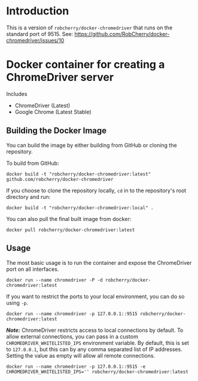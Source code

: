 # Introduction

This is a version of `robcherry/docker-chromedriver` that runs on the standard port of 9515.
See: https://github.com/RobCherry/docker-chromedriver/issues/10


# Docker container for creating a ChromeDriver server

Includes

* ChromeDriver (Latest)
* Google Chrome (Latest Stable)

## Building the Docker Image

You can build the image by either building from GitHub or cloning the repository.

To build from GitHub:

```
docker build -t "robcherry/docker-chromedriver:latest" github.com/robcherry/docker-chromedriver
```

If you choose to clone the repository locally, `cd` in to the repository's root directory and run:

```
docker build -t "robcherry/docker-chromedriver:local" .
```

You can also pull the final built image from docker:

```
docker pull robcherry/docker-chromedriver:latest
```

## Usage

The most basic usage is to run the container and expose the ChromeDriver port on all interfaces.

```
docker run --name chromedriver -P -d robcherry/docker-chromedriver:latest
```

If you want to restrict the ports to your local environment, you can do so using `-p`.

```
docker run --name chromedriver -p 127.0.0.1::9515 robcherry/docker-chromedriver:latest
```

***Note:*** ChromeDriver restricts access to local connections by default.  To allow external connections, you can pass in a custom `CHROMEDRIVER_WHITELISTED_IPS` environment variable.  By default, this is set to `127.0.0.1`, but this can by any comma separated list of IP addresses.  Setting the value as empty will allow all remote connections.

```
docker run --name chromedriver -p 127.0.0.1::9515 -e CHROMEDRIVER_WHITELISTED_IPS='' robcherry/docker-chromedriver:latest
```
